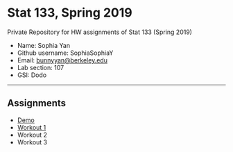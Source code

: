 # Stat 133, Spring 2019

Private Repository for HW assignments of Stat 133 (Spring 2019)

- Name: Sophia Yan
- Github username: SophiaSophiaY
- Email: bunnyyan@berkeley.edu
- Lab section: 107
- GSI: Dodo

-----

## Assignments

- [Demo](demo)
- [Workout 1](workout1)
- Workout 2
- Workout 3


